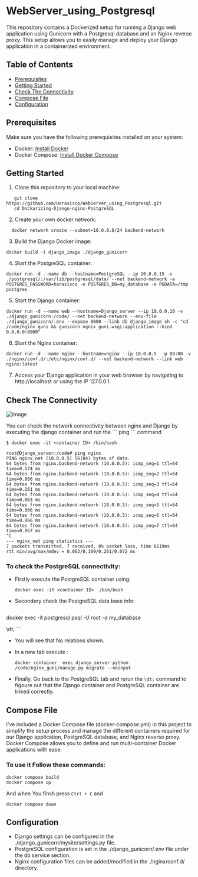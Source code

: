 # WebServer_using_Postgresql

<p>This repository contains a Dockerized setup for running a Django web application using Gunicorn with a Postgresql database and an Nginx reverse proxy. This setup allows you to easily manage and deploy your Django application in a containerized environment.</p>

## Table of Contents

- [Prerequisites](#prerequisites)
- [Getting Started](#getting-started)
- [Check The Connectivity](#check-the-connectivity)
- [Compose File](#compose-file)
- [Configuration](#configuration)

## Prerequisites

Make sure you have the following prerequisites installed on your system:

- Docker: [Install Docker](https://docs.docker.com/get-docker/)
- Docker Compose: [Install Docker Compose](https://docs.docker.com/compose/install/)

## Getting Started

1. Clone this repository to your local machine:

```shell
   git clone https://github.com/Harasisco/WebServer_using_Postgresql.git
   cd Dockarizing-Django-nginx-PostgreSQL
```

2. Create your own docker network:

```shell
  docker network create --subnet=10.0.0.0/24 backend-network
```

3. Build the Django Docker image:

```shell
docker build -t django_image ./django_gunicorn
```

4. Start the PostgreSQL container:

```shell
docker run -d --name db --hostname=PostgreSQL --ip 10.0.0.15 -v ./postgresql/:/var/lib/postgresql/data/ --net backend-network -e POSTGRES_PASSWORD=harasisco -e POSTGRES_DB=my_database -e PGDATA=/tmp postgres
```

5. Start the Django container:

```shell
docker run -d --name web --hostname=Django_server --ip 10.0.0.10 -v ./django_gunicorn:/code/ --net backend-network --env-file ./django_gunicorn/.env --expose 8000 --link db django_image sh -c "cd /code/nginx_guni && gunicorn ngnix_guni.wsgi:application --bind 0.0.0.0:8000"
```

6. Start the Nginx container:

```shell
docker run -d --name nginx --hostname=nginx --ip 10.0.0.5  -p 80:80 -v ./nginx/conf.d/:/etc/nginx/conf.d/ --net backend-network --link web nginx:latest
```

7. Access your Django application in your web browser by navigating to http://localhost or using the IP 127.0.0.1.


## Check The Connectivity

![image](https://github.com/Harasisco/WebServer_using_Postgresql/assets/87074807/faf28c32-72e8-46dc-b99d-95e964df7ceb)

<p> You can check the network connectivity between nginx and Django by executing the django container and run the ``` ping ``` command </p>

```shell
$ docker exec -it <container ID> /bin/bash
```
```shell
root@Django_server:/code# ping nginx
PING nginx_net (10.0.0.5) 56(84) bytes of data.
64 bytes from nginx.backend-network (10.0.0.5): icmp_seq=1 ttl=64 time=0.174 ms
64 bytes from nginx.backend-network (10.0.0.5): icmp_seq=2 ttl=64 time=0.066 ms
64 bytes from nginx.backend-network (10.0.0.5): icmp_seq=3 ttl=64 time=0.261 ms
64 bytes from nginx.backend-network (10.0.0.5): icmp_seq=4 ttl=64 time=0.063 ms
64 bytes from nginx.backend-network (10.0.0.5): icmp_seq=5 ttl=64 time=0.066 ms
64 bytes from nginx.backend-network (10.0.0.5): icmp_seq=6 ttl=64 time=0.066 ms
64 bytes from nginx.backend-network (10.0.0.5): icmp_seq=7 ttl=64 time=0.067 ms
^C
--- nginx_net ping statistics ---
7 packets transmitted, 7 received, 0% packet loss, time 6119ms
rtt min/avg/max/mdev = 0.063/0.109/0.261/0.072 ms

```
### To check the PostgreSQL connectivity:

  - Firstly execute the PostgreSQL container using:
    ```shell
    docker exec -it <container ID>  /bin/bash
    ```
  - Secondery check the PostgreSQL data base info:
    ```shell
   docker exec -it postgresql psql -U root -d my_database
   
   \dt;
    ```
   - You will see that No relations shown.
     
   - In a new tab execute :
     ```shell
     docker container  exec django_server python /code/nginx_guni/manage.py migrate --noinput
     ```
   - Finally, Go back to the PostgreSQL tab and rerun the ``` \dt; ``` command to figoure out that the Django container and PostgreSQL container are linked correctly.

## Compose File

<p> I've included a Docker Compose file (docker-compose.yml) in this project to simplify the setup process and manage the different containers required for our Django application, PostgreSQL database, and Nginx reverse proxy. Docker Compose allows you to define and run multi-container Docker applications with ease.</p>

### To use it Follow these commands:

```shell
docker compose build
docker compose up
```
And when You finsh press ``` Ctrl + C ``` and
```shell
docker compose down
```

## Configuration
- Django settings can be configured in the ./django_gunicorn/mysite/settings.py file.
- PostgreSQL configuration is set in the ./django_gunicorn/.env file under the db service section.
- Nginx configuration files can be added/modified in the ./nginx/conf.d/ directory.
